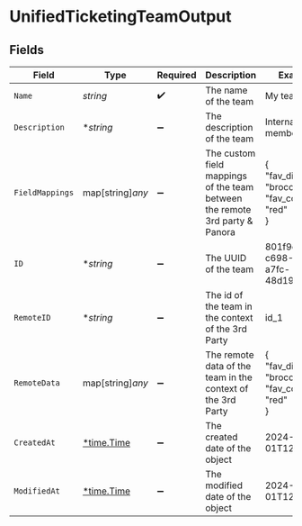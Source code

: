 # UnifiedTicketingTeamOutput


## Fields

| Field                                                                       | Type                                                                        | Required                                                                    | Description                                                                 | Example                                                                     |
| --------------------------------------------------------------------------- | --------------------------------------------------------------------------- | --------------------------------------------------------------------------- | --------------------------------------------------------------------------- | --------------------------------------------------------------------------- |
| `Name`                                                                      | *string*                                                                    | :heavy_check_mark:                                                          | The name of the team                                                        | My team                                                                     |
| `Description`                                                               | **string*                                                                   | :heavy_minus_sign:                                                          | The description of the team                                                 | Internal members                                                            |
| `FieldMappings`                                                             | map[string]*any*                                                            | :heavy_minus_sign:                                                          | The custom field mappings of the team between the remote 3rd party & Panora | {<br/>"fav_dish": "broccoli",<br/>"fav_color": "red"<br/>}                  |
| `ID`                                                                        | **string*                                                                   | :heavy_minus_sign:                                                          | The UUID of the team                                                        | 801f9ede-c698-4e66-a7fc-48d19eebaa4f                                        |
| `RemoteID`                                                                  | **string*                                                                   | :heavy_minus_sign:                                                          | The id of the team in the context of the 3rd Party                          | id_1                                                                        |
| `RemoteData`                                                                | map[string]*any*                                                            | :heavy_minus_sign:                                                          | The remote data of the team in the context of the 3rd Party                 | {<br/>"fav_dish": "broccoli",<br/>"fav_color": "red"<br/>}                  |
| `CreatedAt`                                                                 | [*time.Time](https://pkg.go.dev/time#Time)                                  | :heavy_minus_sign:                                                          | The created date of the object                                              | 2024-10-01T12:00:00Z                                                        |
| `ModifiedAt`                                                                | [*time.Time](https://pkg.go.dev/time#Time)                                  | :heavy_minus_sign:                                                          | The modified date of the object                                             | 2024-10-01T12:00:00Z                                                        |